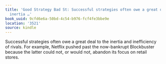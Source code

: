 ```yaml
---
title: 'Good Strategy Bad St: Successful strategies often owe a great deal to the
  inertia …'
book_uuid: 9cfd6e6a-50bd-4c54-b976-fcf4fe3bbe9e
location: '3521'
source: kindle
---
```


Successful strategies often owe a great deal to the inertia and inefficiency of rivals. For example, Netflix pushed past the now-bankrupt Blockbuster because the latter could not, or would not, abandon its focus on retail stores.
